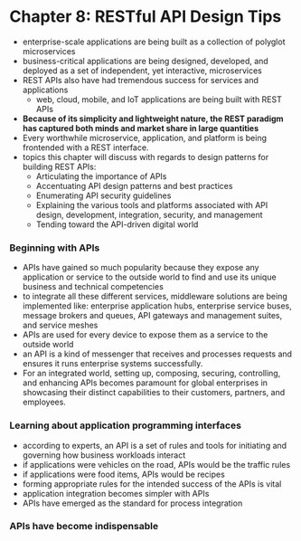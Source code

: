 # Chapter 8: RESTful API Design Tips

- enterprise-scale applications are being built as a collection of polyglot microservices
- business-critical applications are being designed, developed, and deployed as a set of independent, yet interactive, microservices
- REST APIs also have had tremendous success for services and applications
  - web, cloud, mobile, and IoT applications are being built with REST APIs
- **Because of its simplicity and lightweight nature, the REST paradigm has captured both minds and market share in large quantities**
- Every worthwhile microservice, application, and platform is being frontended with a REST interface.
- topics this chapter will discuss with regards to design patterns for building REST APIs:
  - Articulating the importance of APIs
  - Accentuating API design patterns and best practices
  - Enumerating API security guidelines
  - Explaining the various tools and platforms associated with API design, development, integration, security, and management
  - Tending toward the API-driven digital world

### Beginning with APIs

- APIs have gained so much popularity because they expose any application or service to the outside world to find and use its unique business and technical competencies
- to integrate all these different services, middleware solutions are being implemented like: enterprise application hubs, enterprise service buses, message brokers and queues, API gateways and management suites, and service meshes
- APIs are used for every device to expose them as a service to the outside world
- an API is a kind of messenger that receives and processes requests and ensures it runs enterprise systems successfully.
- For an integrated world, setting up, composing, securing, controlling, and enhancing APIs becomes paramount for global enterprises in showcasing their distinct capabilities to their customers, partners, and employees.

### Learning about application programming interfaces

- according to experts, an API is a set of rules and tools for initiating and governing how business workloads interact
- if applications were vehicles on the road, APIs would be the traffic rules
- if applications were food items, APIs would be recipes
- forming appropriate rules for the intended success of the APIs is vital
- application integration becomes simpler with APIs
- APIs have emerged as the standard for process integration

### APIs have become indispensable


